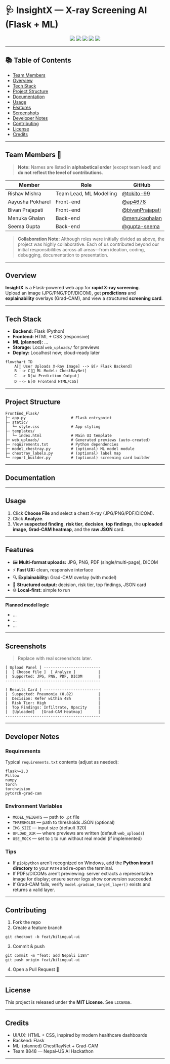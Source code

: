 # 🩺 InsightX — X-ray Screening AI (Flask + ML)

<p align="center">
  <img src="https://img.shields.io/badge/Python-3.10+-3776AB?logo=python&logoColor=white" />
  <img src="https://img.shields.io/badge/Flask-Backend-000000?logo=flask&logoColor=white" />
  <img src="https://img.shields.io/badge/HTML%2FCSS-UI%2FUX-E34F26?logo=html5&logoColor=white" />
  <img src="https://img.shields.io/badge/Status-Hackathon_Prototype-orange" />
  <img src="https://img.shields.io/badge/License-MIT-green" />
</p>

---

## 📚 Table of Contents
- [Team Members](#team-members)
- [Overview](#overview)
- [Tech Stack](#tech-stack)
- [Project Structure](#project-structure)
- [Documentation](#documentation)
- [Usage](#usage)
- [Features](#features)
- [Screenshots](#screenshots)
- [Developer Notes](#developer-notes)
- [Contributing](#contributing)
- [License](#license)
- [Credits](#credits)

---
 ## Team Members 👥

  > **Note:** Names are listed in **alphabetical order** (except team lead) and **do not reflect the level of contributions**. 

| Member | Role | GitHub |
|--------|------|--------|
| Rishav Mishra | Team Lead, ML Modelling| [@tokito-99](https://github.com/tokito-99) |
| Aayusha Pokharel | Front-end| [@ap4678](https://github.com/ap4678) |
| Bivan Prajapati | Front-end | [@bivanPrajapati](https://github.com/BivanPrajapati) |
| Menuka Ghalan | Back-end|[@menukaghalan](https://github.com/menukaghalan) |
| Seema Gupta | Back-end|[@gupta-seema](https://github.com/gupta-seema) |

> **Collaboration Note:** Although roles were initially divided as above, the project was highly collaborative. Each of us contributed beyond our initial responsibilities across all areas--from ideation, coding, debugging, documentation to presentation.

---

## Overview
**InsightX** is a Flask-powered web app for **rapid X-ray screening**.  
Upload an image (JPG/PNG/PDF/DICOM), get **predictions** and **explainability** overlays (Grad-CAM), and view a structured **screening card**.

---

## Tech Stack
- **Backend:** Flask (Python)
- **Frontend:** HTML + CSS (responsive)
- **ML (planned):** ...
- **Storage:** Local `web_uploads/` for previews
- **Deploy:** Localhost now; cloud-ready later


```mermaid
flowchart TD
    A[📁 User Uploads X-Ray Image] --> B[⚡ Flask Backend]
    B --> C[🧠 ML Model: ChestRayNet]
    C --> D[📊 Prediction Output]
    D --> E[🌐 Frontend HTML/CSS]
```
---

## Project Structure
```
FrontEnd_Flask/
├─ app.py                    # Flask entrypoint
├─ static/
│  └─ style.css              # App styling
├─ templates/
│  └─ index.html             # Main UI template
├─ web_uploads/              # Generated previews (auto-created)
├─ requirements.txt          # Python dependencies
├─ model_chestray.py         # (optional) ML model module
├─ chestray_labels.py        # (optional) label map
└─ report_builder.py         # (optional) screening card builder
```

---

## Documentation

---

## Usage
1. Click **Choose File** and select a chest X-ray (JPG/PNG/PDF/DICOM).
2. Click **Analyze**.
3. View **suspected finding**, **risk tier**, **decision**, **top findings**, the **uploaded image**, **Grad-CAM heatmap**, and the **raw JSON** card.

---

## Features
- 🖼️ **Multi-format uploads:** JPG, PNG, PDF (single/multi-page), DICOM
- ⚡ **Fast UX:** clean, responsive interface
- 🔍 **Explainability:** Grad-CAM overlay (with model)
- 🧾 **Structured output:** decision, risk tier, top findings, JSON card
- 🌐 **Local-first:** simple to run 

---

**Planned model logic**
- ...
- ...
- ...

---

## Screenshots
> Replace with real screenshots later.

```
[ Upload Panel ] -------------------------
|  [ Choose file ]  [ Analyze ]          |
|  Supported: JPG, PNG, PDF, DICOM       |
------------------------------------------
```

```
[ Results Card ] -------------------------
|  Suspected: Pneumonia (0.82)           |
|  Decision: Refer within 48h            |
|  Risk Tier: High                       |
|  Top Findings: Infiltrate, Opacity     |
|  [Uploaded]   [Grad-CAM Heatmap]       |
------------------------------------------
```

---

## Developer Notes

### Requirements
Typical `requirements.txt` contents (adjust as needed):
```
flask>=2.3
Pillow
numpy
torch
torchvision
pytorch-grad-cam
```

### Environment Variables
- `MODEL_WEIGHTS` — path to `.pt` file
- `THRESHOLDS` — path to thresholds JSON (optional)
- `IMG_SIZE` — input size (default 320)
- `UPLOAD_DIR` — where previews are written (default `web_uploads`)
- `USE_MOCK` — set to `1` to run without real model (if implemented)

### Tips
- If `pip`/`python` aren’t recognized on Windows, add the **Python install directory** to your `PATH` and re-open the terminal.
- If PDFs/DICOMs aren’t previewing: server extracts a representative image for display; ensure server logs show conversion succeeded.
- If Grad-CAM fails, verify `model.gradcam_target_layer()` exists and returns a valid layer.

---

## Contributing
1. Fork the repo
2. Create a feature branch
```
git checkout -b feat/bilingual-ui
```
3. Commit & push
```
git commit -m "feat: add Nepali i18n"
git push origin feat/bilingual-ui
```
4. Open a Pull Request 🎉

---

## License
This project is released under the **MIT License**. See `LICENSE`.

---

## Credits
- UI/UX: HTML + CSS, inspired by modern healthcare dashboards
- Backend: Flask
- ML: (planned) ChestRayNet + Grad-CAM
- Team 8848 — Nepal–US AI Hackathon
---
   
